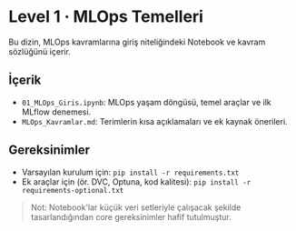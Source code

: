 # Level 1 · MLOps Temelleri

Bu dizin, MLOps kavramlarına giriş niteliğindeki Notebook ve kavram sözlüğünü içerir.

## İçerik
- `01_MLOps_Giris.ipynb`: MLOps yaşam döngüsü, temel araçlar ve ilk MLflow denemesi.
- `MLOps_Kavramlar.md`: Terimlerin kısa açıklamaları ve ek kaynak önerileri.

## Gereksinimler
- Varsayılan kurulum için: `pip install -r requirements.txt`
- Ek araçlar için (ör. DVC, Optuna, kod kalitesi): `pip install -r requirements-optional.txt`

> Not: Notebook'lar küçük veri setleriyle çalışacak şekilde tasarlandığından core gereksinimler hafif tutulmuştur.
